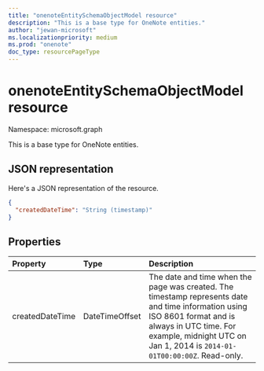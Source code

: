 ```yaml
---
title: "onenoteEntitySchemaObjectModel resource"
description: "This is a base type for OneNote entities."
author: "jewan-microsoft"
ms.localizationpriority: medium
ms.prod: "onenote"
doc_type: resourcePageType
---
```


# onenoteEntitySchemaObjectModel resource

Namespace: microsoft.graph

This is a base type for OneNote entities.

## JSON representation

Here's a JSON representation of the resource.

<!-- {
  "blockType": "resource",
  "abstract": true,
  "baseType": "microsoft.graph.onenoteEntityBaseModel",
  "optionalProperties": [
    "self"
  ],
  "@odata.type": "microsoft.graph.onenoteEntitySchemaObjectModel"
}-->

```json
{
  "createdDateTime": "String (timestamp)"
}

```
## Properties
| Property	   | Type	|Description|
|:---------------|:--------|:----------|
|createdDateTime|DateTimeOffset|The date and time when the page was created. The timestamp represents date and time information using ISO 8601 format and is always in UTC time. For example, midnight UTC on Jan 1, 2014 is `2014-01-01T00:00:00Z`. Read-only.|

<!-- uuid: bfb567de-2a2a-4b81-bf47-a55626a0c166
2015-10-25 14:57:30 UTC -->
<!-- {
  "type": "#page.annotation",
  "description": "page resource",
  "keywords": "",
  "section": "documentation",
  "tocPath": ""
}-->

